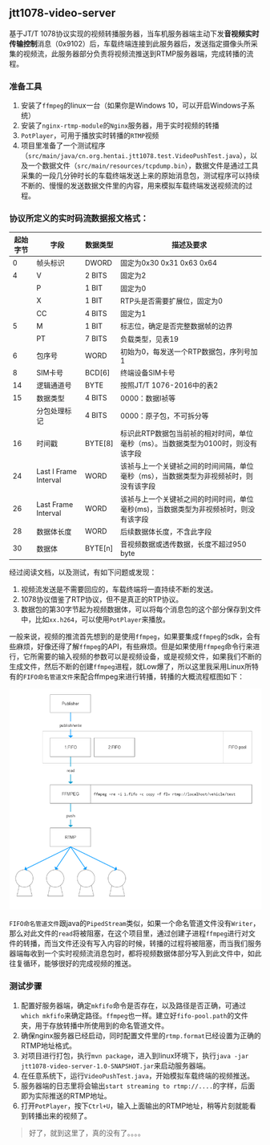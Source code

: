## jtt1078-video-server
基于JT/T 1078协议实现的视频转播服务器，当车机服务器端主动下发**音视频实时传输控制**消息（0x9102）后，车载终端连接到此服务器后，发送指定摄像头所采集的视频流，此服务器部分负责将视频流推送到RTMP服务器端，完成转播的流程。

### 准备工具
1. 安装了`ffmpeg`的linux一台（如果你是Windows 10，可以开启Windows子系统）
2. 安装了`nginx-rtmp-module`的`Nginx`服务器，用于实时视频的转播
3. `PotPlayer`，可用于播放实时转播的`RTMP`视频
4. 项目里准备了一个测试程序（`src/main/java/cn.org.hentai.jtt1078.test.VideoPushTest.java`），以及一个数据文件（`src/main/resources/tcpdump.bin`），数据文件是通过工具采集的一段几分钟时长的车载终端发送上来的原始消息包，测试程序可以持续不断的、慢慢的发送数据文件里的内容，用来模拟车载终端发送视频流的过程。

### 协议所定义的实时码流数据报文格式：

|起始字节|字段|数据类型|描述及要求|
|---|---|---|---|
|0|帧头标识|DWORD|固定为0x30 0x31 0x63 0x64|
|4|V|2 BITS|固定为2|
||P|1 BIT|固定为0|
||X|1 BIT|RTP头是否需要扩展位，固定为0|
||CC|4 BITS|固定为1|
|5|M|1 BIT|标志位，确定是否完整数据帧的边界|
||PT|7 BITS|负载类型，见表19|
|6|包序号|WORD|初始为0，每发送一个RTP数据包，序列号加1|
|8|SIM卡号|BCD[6]|终端设备SIM卡号|
|14|逻辑通道号|BYTE|按照JT/T 1076-2016中的表2|
|15|数据类型|4 BITS|0000：数据I祯等|
||分包处理标记|4 BITS|0000：原子包，不可拆分等|
|16|时间戳|BYTE[8]|标识此RTP数据包当前祯的相对时间，单位毫秒（ms）。当数据类型为0100时，则没有该字段|
|24|Last I Frame Interval|WORD|该祯与上一个关键祯之间的时间间隔，单位毫秒（ms），当数据类型为非视频祯时，则没有该字段|
|26|Last Frame Interval|WORD|该祯与上一个关键祯之间的时间时间，单位毫秒(ms)，当数据类型为非视频祯时，则没有该字段|
|28|数据体长度|WORD|后续数据体长度，不含此字段|
|30|数据体|BYTE[n]|音视频数据或透传数据，长度不超过950 byte|

经过阅读文档，以及测试，有如下问题或发现：
1. 视频流发送是不需要回应的，车载终端将一直持续不断的发送。
2. 1078协议借鉴了RTP协议，但不是真正的RTP协议。
3. 数据包的第30字节起为视频数据体，可以将每个消息包的这个部分保存到文件中，比如`xx.h264`，可以使用`PotPlayer`来播放。

一般来说，视频的推流首先想到的是使用`ffmpeg`，如果要集成`ffmpeg`的sdk，会有些麻烦，好像还得了解`ffmpeg`的API，有些麻烦。但是如果使用`ffmpeg`命令行来进行，它所需要的输入视频的参数可以是视频设备，或是视频文件，如果我们不断的生成文件，然后不断的创建`ffmpeg`进程，就Low爆了，所以这里我采用Linux所特有的`FIFO命名管道文件`来配合ffmpeg来进行转播，转播的大概流程框图如下：

<img src="doc/ffmpeg.png" />

`FIFO命名管道文件`跟java的`PipedStream`类似，如果一个命名管道文件没有`Writer`，那么对此文件的`read`将被阻塞，在这个项目里，通过创建子进程`ffmpeg`进行对文件的转播，而当文件还没有写入内容的时候，转播的过程将被阻塞，而当我们服务器端每收到一个实时视频流消息包时，都将视频数据体部分写入到此文件中，如此往复循环，能够很好的完成视频的推送。

### 测试步骤
1. 配置好服务器端，确定`mkfifo`命令是否存在，以及路径是否正确，可通过`which mkfifo`来确定路径。`ffmpeg`也一样。建立好`fifo-pool.path`的文件夹，用于存放转播中所使用到的命名管道文件。
2. 确保nginx服务器已经启动，同时配置文件里的`rtmp.format`已经设置为正确的RTMP地址格式。
3. 对项目进行打包，执行`mvn package`，进入到linux环境下，执行`java -jar jtt1078-video-server-1.0-SNAPSHOT.jar`来启动服务器端。
4. 在任意系统下，运行`VideoPushTest.java`，开始模拟车载终端的视频推送。
5. 服务器端的日志里将会输出`start streaming to rtmp://....`的字样，后面即为实际推送的RTMP地址。
6. 打开`PotPlayer`，按下`Ctrl+U`，输入上面输出的RTMP地址，稍等片刻就能看到转播出来的视频了。

> 好了，就到这里了，真的没有了。。。。


